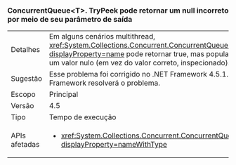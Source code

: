 ### <a name="concurrentqueuelttgttrypeek-can-return-an-erroneous-null-via-its-out-parameter"></a>ConcurrentQueue&lt;T&gt;. TryPeek pode retornar um null incorreto por meio de seu parâmetro de saída

|   |   |
|---|---|
|Detalhes|Em alguns cenários multithread, <xref:System.Collections.Concurrent.ConcurrentQueue%601.TryPeek(%600@)?displayProperty=name> pode retornar true, mas popular o parâmetro de saída com um valor nulo (em vez do valor correto, inspecionado).|
|Sugestão|Esse problema foi corrigido no .NET Framework 4.5.1. O upgrade para esse Framework resolverá o problema.|
|Escopo|Principal|
|Versão|4.5|
|Tipo|Tempo de execução|
|APIs afetadas|<ul><li><xref:System.Collections.Concurrent.ConcurrentQueue%601.TryPeek(%600@)?displayProperty=nameWithType></li></ul>|

